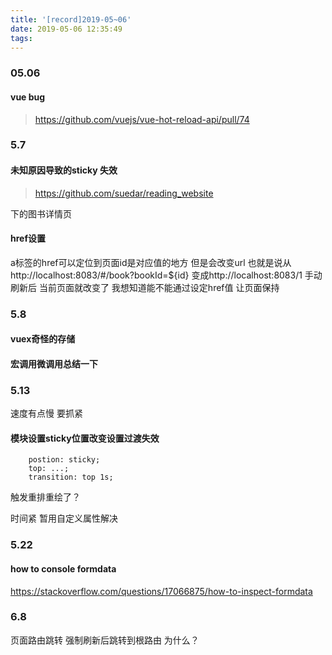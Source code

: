 ```yaml
---
title: '[record]2019-05~06'
date: 2019-05-06 12:35:49
tags:
---
```


### 05.06

#### vue bug

> https://github.com/vuejs/vue-hot-reload-api/pull/74


### 5.7

#### 未知原因导致的sticky 失效

> https://github.com/suedar/reading_website

下的图书详情页

#### href设置

a标签的href可以定位到页面id是对应值的地方 但是会改变url 也就是说从http://localhost:8083/#/book?bookId=${id} 变成http://localhost:8083/1 手动刷新后 当前页面就改变了 我想知道能不能通过设定href值 让页面保持

### 5.8

#### vuex奇怪的存储

#### 宏调用微调用总结一下 

### 5.13

速度有点慢 要抓紧

#### 模块设置sticky位置改变设置过渡失效

```
    postion: sticky;
    top: ...;
    transition: top 1s;
```

触发重排重绘了？

时间紧 暂用自定义属性解决

### 5.22

#### how to console formdata

https://stackoverflow.com/questions/17066875/how-to-inspect-formdata


### 6.8
页面路由跳转 强制刷新后跳转到根路由 为什么？
